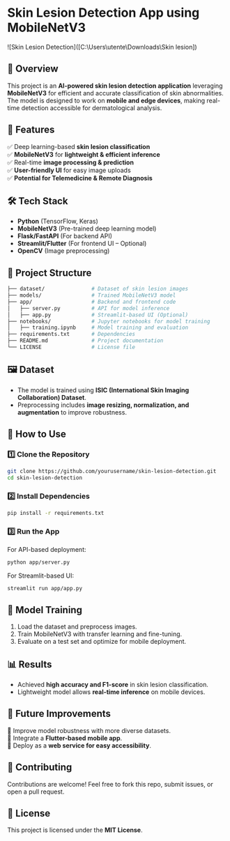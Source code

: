 # **Skin Lesion Detection App using MobileNetV3**  

![Skin Lesion Detection]([C:\Users\utente\Downloads\Skin lesion]) 

## **📌 Overview**  
This project is an **AI-powered skin lesion detection application** leveraging **MobileNetV3** for efficient and accurate classification of skin abnormalities. The model is designed to work on **mobile and edge devices**, making real-time detection accessible for dermatological analysis.  

## **🚀 Features**  
✅ Deep learning-based **skin lesion classification**  
✅ **MobileNetV3** for **lightweight & efficient inference**  
✅ Real-time **image processing & prediction**  
✅ **User-friendly UI** for easy image uploads  
✅ **Potential for Telemedicine & Remote Diagnosis**  

## **🛠️ Tech Stack**  
- **Python** (TensorFlow, Keras)  
- **MobileNetV3** (Pre-trained deep learning model)  
- **Flask/FastAPI** (For backend API)  
- **Streamlit/Flutter** (For frontend UI – Optional)  
- **OpenCV** (Image preprocessing)  

## **📂 Project Structure**  
```bash
├── dataset/               # Dataset of skin lesion images
├── models/                # Trained MobileNetV3 model
├── app/                   # Backend and frontend code
│   ├── server.py          # API for model inference
│   ├── app.py             # Streamlit-based UI (Optional)
├── notebooks/             # Jupyter notebooks for model training
│   ├── training.ipynb     # Model training and evaluation
├── requirements.txt       # Dependencies
├── README.md              # Project documentation
└── LICENSE                # License file
```  

## **🖼️ Dataset**  
- The model is trained using **ISIC (International Skin Imaging Collaboration) Dataset**.  
- Preprocessing includes **image resizing, normalization, and augmentation** to improve robustness.  

## **📖 How to Use**  
### **1️⃣ Clone the Repository**  
```bash
git clone https://github.com/yourusername/skin-lesion-detection.git
cd skin-lesion-detection
```
### **2️⃣ Install Dependencies**  
```bash
pip install -r requirements.txt
```
### **3️⃣ Run the App**  
For API-based deployment:  
```bash
python app/server.py
```
For Streamlit-based UI:  
```bash
streamlit run app/app.py
```  

## **🧠 Model Training**  
1. Load the dataset and preprocess images.  
2. Train MobileNetV3 with transfer learning and fine-tuning.  
3. Evaluate on a test set and optimize for mobile deployment.  

## **📊 Results**  
- Achieved **high accuracy and F1-score** in skin lesion classification.  
- Lightweight model allows **real-time inference** on mobile devices.  

## **📌 Future Improvements**  
🔹 Improve model robustness with more diverse datasets.  
🔹 Integrate a **Flutter-based mobile app**.  
🔹 Deploy as a **web service for easy accessibility**.  

## **🤝 Contributing**  
Contributions are welcome! Feel free to fork this repo, submit issues, or open a pull request.  

## **📜 License**  
This project is licensed under the **MIT License**.  
